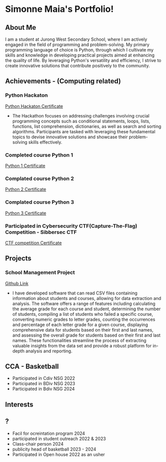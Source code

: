 # Simonne Maia's Portfolio!

## About Me
I am a student at Jurong West Secondary School, where I am actively engaged in the field of programming and problem-solving. My primary programming language of choice is Python, through which I cultivate my skills and knowledge in developing practical projects aimed at enhancing the quality of life. By leveraging Python's versatility and efficiency, I strive to create innovative solutions that contribute positively to the community.

## Achievements - (Computing related)
### Python Hackaton
  [Python Hackaton Certificate](https://google.com)
  - The Hackathon focuses on addressing challenges involving crucial programming concepts such as conditional statements, loops, lists, functions, list comprehension, dictionaries, as well as search and sorting algorithms. Participants are tasked with leveraging these fundamental topics to devise innovative solutions and showcase their problem-solving skills effectively.
    
### Completed course Python 1
  [Python 1 Certificate]()
  
### Complated course Python 2
  [Python 2 Certificate]()
### Complated course Python 3
  [Python 3 Certificate]()
### Participated in Cybersecurity CTF(Capture-The-Flag) Competition - Sibbersec CTF
  [CTF competition Certificate]()
### 

## Projects 
  ### School Management Project
  [Github Link](https://github,com)
  - I have developed software that can read CSV files containing information about students and courses, allowing for data extraction and analysis. The software offers a range of features including calculating the average grade for each course and student, determining the number of students, compiling a list of students who failed a specific course, converting numeric grades to letter grades, counting the occurrences and percentage of each letter grade for a given course, displaying comprehensive data for students based on their first and last names, and assessing the overall grade for students based on their first and last names. These functionalities streamline the process of extracting valuable insights from the data set and provide a robust platform for in-depth analysis and reporting.

## CCA - Basketball
- Participated in Cdiv NSG 2022
- Participated in BDiv NSG 2023
- Participated in Bdiv NSG 2024

## Interests 



## ?
- Facil for ocreintation program 2024
- participated in student outreach 2022 & 2023
- Class-chair person 2024
- publicity head of basketball 2023 - 2024
- Participated in Open house 2022 as an usher
